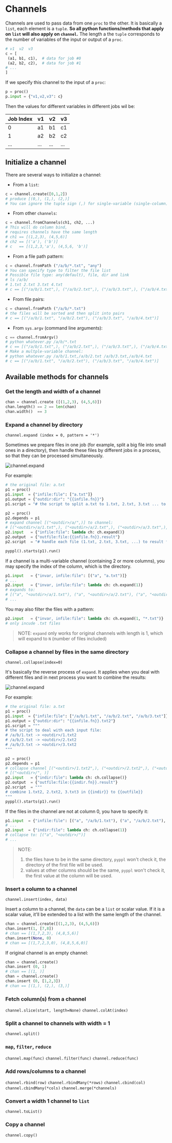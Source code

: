 

# Channels

Channels are used to pass data from one `proc` to the other. It is basically a `list`, each element is a `tuple`. **So all python functions/methods that apply on `list` will also apply on `channel`.** The length a the `tuple` corresponds to the number of variables of the input or output of a `proc`.
```python
# v1  v2  v3
c = [
 (a1, b1, c1),  # data for job #0
 (a2, b2, c2),  # data for job #1
# ...
]
```
If we specify this channel to the input of a `proc`:
```python
p = proc()
p.input = {"v1,v2,v3": c}
```
Then the values for different variables in different jobs wil be:

| Job Index | v1 | v2  | v3 |
|-----------|----|-----|----|
| 0         | a1 | b1  | c1 |
| 1         | a2 | b2  | c2 |
| ...       |... | ... |... |


## Initialize a channel
There are several ways to initialize a channel:
- From a `list`:  
```python
c = channel.create([0,1,2])
# produce [(0,), (1,), (2,)]
# You can ignore the tuple sign (,) for single-variable (single-column) channel
```

- From other `channels`:   
```python
c = channel.fromChannels(ch1, ch2, ...)
# This will do column bind, 
# requires channels have the same length
# ch1 == [(1,2,3), (4,5,6)]
# ch2 == [('a'), ('b')]
# c   == [(1,2,3,'a'), (4,5,6, 'b')]
```

- From a file path pattern: 
```python
c = channel.fromPath ("/a/b/*.txt", "any")
# You can specify type to filter the file list
# Possible file type: any(default), file, dir and link
# ls /a/b/
# 1.txt 2.txt 3.txt 4.txt
# c == [("/a/b/1.txt",), ("/a/b/2.txt",), ("/a/b/3.txt",), ("/a/b/4.txt",)]
```

- From file pairs:
```python
c = channel.fromPath ("/a/b/*.txt")
# the files will be sorted and then split into pairs
# c == [("/a/b/1.txt", "/a/b/2.txt"), ("/a/b/3.txt", "/a/b/4.txt")]
```

- From `sys.argv` (command line arguments):
```python
c == channel.fromArgv()
# python whatever.py /a/b/*.txt
# c == [("/a/b/1.txt",), ("/a/b/2.txt",), ("/a/b/3.txt",), ("/a/b/4.txt",)]
# Make a multple-variable channel:
# python whatever.py /a/b/1.txt,/a/b/2.txt /a/b/3.txt,/a/b/4.txt
# c == [("/a/b/1.txt", "/a/b/2.txt"), ("/a/b/3.txt", "/a/b/4.txt")]
```

## Available methods for channels
### Get the length and width of a channel
```python
chan = channel.create ([(1,2,3), (4,5,6)])
chan.length() == 2 == len(chan)
chan.width()  == 3
```

### Expand a channel by directory
`channel.expand (index = 0, pattern = '*')`

Sometimes we prepare files in one job (for example, split a big file into small ones in a directory), then handle these files by different jobs in a process, so that they can be processed simultaneously. 

![channel.expand](https://github.com/pwwang/pyppl/raw/master/docs/channel-expand.png) 

For example:
```python
# the original file: a.txt
p1 = proc()
p1.input  = {"infile:file": ["a.txt"]}
p1.output = {"outdir:dir": "{{infile.fn}}"}
p1.script = "# the script to split a.txt to 1.txt, 2.txt, 3.txt ... to {{outdir}}"

p2 = proc()
p2.depends = p1
# expand channel [("<outdir>/a/",)] to channel:
# [("<outdir>/a/1.txt",), ("<outdir>/a/2.txt",), ("<outdir>/a/3.txt",), ...]
p2.input   = {"infile:file": lambda ch: ch.expand()}
p2.output  = {"outfile:file:{{infile.fn}}.result"}
p2.script  = "# handle each file (1.txt, 2.txt, 3.txt, ...) to result file (1.result, 2.result, 3.result, ...)"

pyppl().starts(p1).run()
```
If a channel is a multi-variable channel (containing 2 or more columns), you may specify the index of the column, which is the directory.
```python
p1.input   = {"invar, infile:file": [("a", "a.txt")]}
# ...
p2.input   = {"invar, infile:file": lambda ch: ch.expand(1)}
# expands to: 
# [("a", "<outdir>/a/1.txt"), ("a", "<outdir>/a/2.txt"), ("a", "<outdir>/a/3.txt"), ...]
# ...
```
You may also filter the files with a pattern:
```python
p2.input   = {"invar, infile:file": lambda ch: ch.expand(1, "*.txt")}
# only incude .txt files
```
> NOTE: `expand` only works for original channels with length is 1, which will expand to `N` (number of files included)

### Collapse a channel by files in the same directory
`channel.collapse(index=0)`

It's basically the reverse process of `expand`. It applies when you deal with different files and in next process you want to combine the results:

![channel.expand](https://github.com/pwwang/pyppl/raw/master/docs/channel-collapse.png) 

For example:
```python
# the original file: a.txt
p1 = proc()
p1.input  = {"infile:file": ["/a/b/1.txt", "/a/b/2.txt", "/a/b/3.txt"]}
p1.output = {"outdir:dir": "{{infile.fn}}.txt2"}
p1.script = """
# the script to deal with each input file:
# /a/b/1.txt -> <outdir>/1.txt2
# /a/b/2.txt -> <outdir>/2.txt2
# /a/b/3.txt -> <outdir>/3.txt2
"""

p2 = proc()
p2.depends = p1
# collapse channel [("<outdir>/1.txt2",), ("<outdir>/2.txt2",), ("<outdir>/3.txt2",)] to channel:
# [("<outdir>/", )]
p2.input   = {"indir:file": lambda ch: ch.collapse()}
p2.output  = {"outfile:file:{{indir.fn}}.result"}
p2.script  = """
# combine 1.txt2, 2.txt2, 3.txt3 in {{indir}} to {{outfile}}
"""
pyppl().starts(p1).run()
```
If the files in the channel are not at column 0, you have to specify it: 
```python
p1.input  = {"infile:file": [("a", "/a/b/1.txt"), ("a", "/a/b/2.txt"), ("a", "/a/b/3.txt")]}
# ...
p2.input  = {"indir:file": lambda ch: ch.collapse(1)}
# collapse to: [("a", "<outdir>/")]
# ...
```
> NOTE: 
> 1. the files have to be in the same directory, `pyppl` won't check it, the directory of the first file will be used.
> 2. values at other columns should be the same, `pyppl` won't check it, the first value at the column will be used.

### Insert a column to a channel
`channel.insert(index, data)`

Insert a column to a channel, the `data` can be a `list` or scalar value. If it is a scalar value, it'll be extended to a list with the same length of the channel.
```python
chan = channel.create([(1,2,3), (4,5,6)])
chan.insert(1, [7,8])
# chan == [(1,7,2,3), (4,8,5,6)]
chan.insert(None, 0)
# chan == [(1,7,2,3,0), (4,8,5,6,0)]
```
If original channel is an empty channel:
```python
chan = channel.create()
chan.insert (0, 1)
# chan == [(1, )]
chan = channel.create()
chan.insert (0, [1,2,3])
# chan == [(1,), (2,), (3,)]
```

### Fetch column(s) from a channel
`channel.slice(start, length=None)`
`channel.colAt(index)`

### Split a channel to channels with width = 1
`channel.split()`

### `map`, `filter`, `reduce`
`channel.map(func)`
`channel.filter(func)`
`channel.reduce(func)`

### Add rows/columns to a channel
`channel.rbind(row)`
`channel.rbindMany(*rows)`
`channel.cbind(col)`
`channel.cbindMany(*cols)`
`channel.merge(*channels)`

### Convert a width 1 channel to `list`
`channel.toList()`

### Copy a channel
`channel.copy()`



